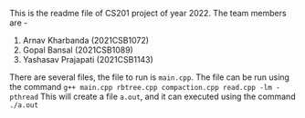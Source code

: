 This is the readme file of CS201 project of year 2022.
The team members are - 
1. Arnav Kharbanda (2021CSB1072)
2. Gopal Bansal (2021CSB1089)
3. Yashasav Prajapati (2021CSB1143)

There are several files, the file to run is `main.cpp`. 
The file can be run using the command 
`g++ main.cpp rbtree.cpp compaction.cpp read.cpp -lm -pthread`
This will create a file `a.out`, and it can executed using the command `./a.out`


